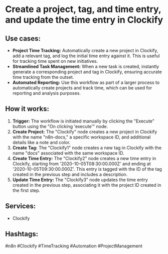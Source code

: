 # Create a project, tag, and time entry, and update the time entry in Clockify

## Use cases:

*   **Project Time Tracking:** Automatically create a new project in Clockify, add a relevant tag, and log the initial time entry against it. This is useful for tracking time spent on new initiatives.
*   **Streamlined Task Management:** When a new task is created, instantly generate a corresponding project and tag in Clockify, ensuring accurate time tracking from the outset.
*   **Automated Reporting:** Use this workflow as part of a larger process to automatically create projects and track time, which can be used for reporting and analysis purposes.

## How it works:

1.  **Trigger:** The workflow is initiated manually by clicking the "Execute" button using the "On clicking 'execute'" node.
2.  **Create Project:** The "Clockify" node creates a new project in Clockify with the name "n8n-docs," a specific workspace ID, and additional details like a note and color.
3.  **Create Tag:** The "Clockify1" node creates a new tag in Clockify with the name "docs" associated with the same workspace ID.
4.  **Create Time Entry:** The "Clockify2" node creates a new time entry in Clockify, starting from '2020-10-05T08:30:00.000Z' and ending at '2020-10-05T09:30:00.000Z'. This entry is tagged with the ID of the tag created in the previous step and includes a description.
5.  **Update Time Entry:** The "Clockify3" node updates the time entry created in the previous step, associating it with the project ID created in the first step.

## Services:

*   Clockify

## Hashtags:

#n8n #Clockify #TimeTracking #Automation #ProjectManagement
